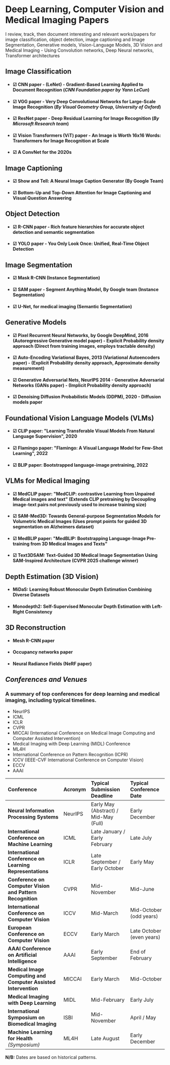 # Deep Learning, Computer Vision and Medical Imaging Papers
I review, track, then document interesting and relevant works/papers for image classification, object detection, image captioning and Image Segmentation, Generative models, Vision-Language Models, 3D Vision and Medical Imaging - Using Convolution networks, Deep Neural networks, Transformer architectures

## Image Classification
- #### ☑ CNN paper - (LeNet) - Gradient-Based Learning Applied to Document Recognition (_CNN Foundation paper by Yann LeCun_) 
- #### ☑ VGG paper - Very Deep Convolutional Networks for Large-Scale Image Recognition (_By Visual Geometry Group, University of Oxford_) 
- #### ☑ ResNet paper - Deep Residual Learning for Image Recognition (_By Microsoft Research team_) 
- #### ☑ Vision Transformers (ViT) paper - An Image is Worth 16x16 Words: Transformers for Image Recognition at Scale 
- #### ☑ A ConvNet for the 2020s 
  

## Image Captioning
- #### ☑ Show and Tell: A Neural Image Caption Generator (By Google Team) 
- #### ☑ Bottom-Up and Top-Down Attention for Image Captioning and Visual Question Answering 


## Object Detection
- #### ☑ R-CNN paper - Rich feature hierarchies for accurate object detection and semantic segmentation 
- #### ☑ YOLO paper - You Only Look Once: Unified, Real-Time Object Detection 


## Image Segmentation
- #### ☑ Mask R-CNN (Instance Segmentation)
- #### ☑ SAM paper - Segment Anything Model, By Google team (Instance Segmentation) 
- #### ☑ U-Net, for medical imaging (Semantic Segmentation) 


## Generative Models
- #### ☑ Pixel Recurrent Neural Networks, by Google DeepMind, 2016 (Autoregressive Generative model paper) - Explicit Probability density approach (Direct from training images, employs tractable density)
- #### ☑ Auto-Encoding Variational Bayes, 2013 (Variational Autoencoders paper) - (Explicit Probability density approach, Approximate density measurement)
- #### ☑ Generative Adversarial Nets, NeurIPS 2014 - Generative Adversarial Networks (GANs paper) - (Implicit Probability density approach)
- #### ☑ Denoising Diffusion Probabilistic Models (DDPM), 2020 - Diffusion models paper


## Foundational Vision Language Models (VLMs)
- #### ☑ CLIP paper: "Learning Transferable Visual Models From Natural Language Supervision", 2020 
- #### ☑ Flamingo paper: "Flamingo: A Visual Language Model for Few-Shot Learning", 2022 
- #### ☑ BLIP paper: Bootstrapped language-image pretraining, 2022 


## VLMs for Medical Imaging
- #### ☑ MedCLIP paper: "MedCLIP: contrastive Learning from Unpaired Medical images and text" (Extends CLIP pretraining by Decoupling image-text pairs not previously used to increase training size)
- #### ☑ SAM-Med3D: Towards General-purpose Segmentation Models for Volumetric Medical Images (Uses prompt points for guided 3D segmentation on Alzheimers dataset)
- #### ☑ MedBLIP paper: "MedBLIP: Bootstrapping Language-Image Pre-training from 3D Medical Images and Texts" 
- #### ☑ Text3DSAM: Text-Guided 3D Medical Image Segmentation Using SAM-Inspired Architecture (CVPR 2025 challenge winner) 


## Depth Estimation (3D Vision)
- #### MiDaS: Learning Robust Monocular Depth Estimation Combining Diverse Datasets
- #### Monodepth2: Self-Supervised Monocular Depth Estimation with Left-Right Consistency


## 3D Reconstruction
- #### Mesh R-CNN paper
- #### Occupancy networks paper
- #### Neural Radiance Fields (NeRF paper)


## _Conferences and Venues_
### A summary of top conferences for deep learning and medical imaging, including typical timelines.
- NeurIPS 
- ICML
- ICLR
- CVPR
- MICCAI (International Conference on Medical Image Computing and Computer Assisted Intervention)
- Medical Imaging with Deep Learning (MIDL) Conference
- ML4H
- International Conference on Pattern Recognition (ICPR)
- ICCV (IEEE-CVF International Conference on Computer Vision)
- ECCV
- AAAI

| Conference | Acronym | Typical Submission Deadline | Typical Conference Date |
| :--- | :--- | :--- | :--- |
| **Neural Information Processing Systems** | NeurIPS | Early May (Abstract) / Mid-May (Full) | Early December |
| **International Conference on Machine Learning** | ICML | Late January / Early February | Late July |
| **International Conference on Learning Representations** | ICLR | Late September / Early October | Early May |
| **Conference on Computer Vision and Pattern Recognition** | CVPR | Mid-November | Mid-June |
| **International Conference on Computer Vision** | ICCV | Mid-March | Mid-October (odd years) |
| **European Conference on Computer Vision** | ECCV | Early March | Late October (even years) |
| **AAAI Conference on Artificial Intelligence** | AAAI | Early September | End of February |
| **Medical Image Computing and Computer Assisted Intervention** | MICCAI | Early March | Mid-October |
| **Medical Imaging with Deep Learning** | MIDL | Mid-February | Early July |
| **International Symposium on Biomedical Imaging** | ISBI | Mid-November | April / May |
| **Machine Learning for Health** _(Symposium)_ | ML4H | Late August | Early December |

**N/B:** Dates are based on historical patterns.


